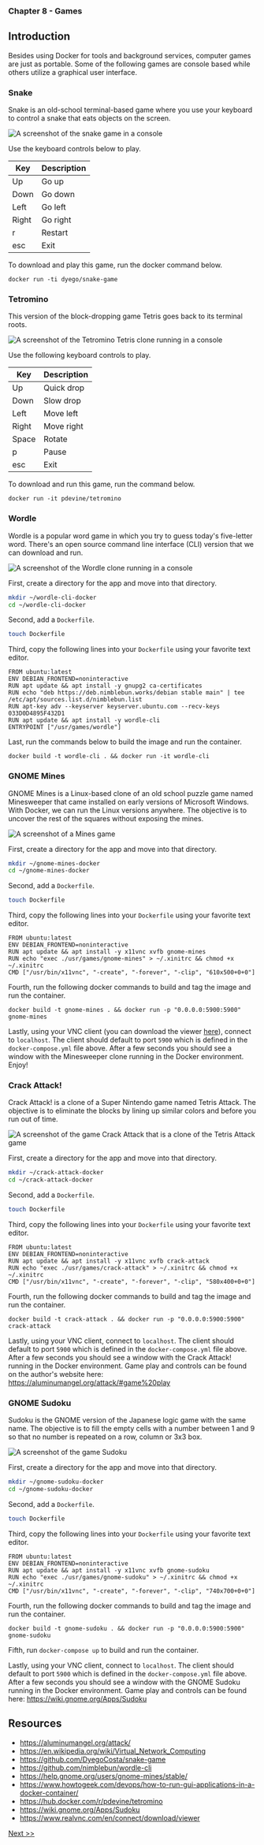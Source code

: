 ### Chapter 8 - Games

## Introduction

Besides using Docker for tools and background services, computer games are just as portable. Some of the following games are console based while others utilize a graphical user interface.

### Snake

Snake is an old-school terminal-based game where you use your keyboard to control a snake that eats objects on the screen.

![A screenshot of the snake game in a console](images/snake-game.png "Snake Game")

Use the keyboard controls below to play.

|Key|Description|
|---|---|
|Up|Go up|
|Down|Go down|
|Left|Go left|
|Right|Go right|
|r|Restart|
|esc|Exit|

To download and play this game, run the docker command below.

```
docker run -ti dyego/snake-game
```

### Tetromino

This version of the block-dropping game Tetris goes back to its terminal roots.

![A screenshot of the Tetromino Tetris clone running in a console](images/tetromino.png "Tetromino Game")

Use the following keyboard controls to play.

|Key|Description|
|---|---|
|Up|Quick drop|
|Down|Slow drop|
|Left|Move left|
|Right|Move right|
|Space|Rotate|
|p|Pause|
|esc|Exit|

To download and run this game, run the command below.

```
docker run -it pdevine/tetromino
```

### Wordle

Wordle is a popular word game in which you try to guess today's five-letter word. There's an open source command line interface (CLI) version that we can download and run.

![A screenshot of the Wordle clone running in a console](images/wordle-console.png "Wordle Game")

First, create a directory for the app and move into that directory.

```bash
mkdir ~/wordle-cli-docker
cd ~/wordle-cli-docker
```

Second, add a `Dockerfile`.

```bash
touch Dockerfile
```

Third, copy the following lines into your `Dockerfile` using your favorite text editor.

```
FROM ubuntu:latest
ENV DEBIAN_FRONTEND=noninteractive
RUN apt update && apt install -y gnupg2 ca-certificates
RUN echo "deb https://deb.nimblebun.works/debian stable main" | tee /etc/apt/sources.list.d/nimblebun.list
RUN apt-key adv --keyserver keyserver.ubuntu.com --recv-keys 033D0D4895F432D1
RUN apt update && apt install -y wordle-cli
ENTRYPOINT ["/usr/games/wordle"]
```

Last, run the commands below to build the image and run the container.

```
docker build -t wordle-cli . && docker run -it wordle-cli
```

### GNOME Mines

GNOME Mines is a Linux-based clone of an old school puzzle game named Minesweeper that came installed on early versions of Microsoft Windows. With Docker, we can run the Linux versions anywhere. The objective is to uncover the rest of the squares without exposing the mines.

![A screenshot of a Mines game](images/gnome-mines.png "GNOME Mines Game")

First, create a directory for the app and move into that directory.

```bash
mkdir ~/gnome-mines-docker
cd ~/gnome-mines-docker
```

Second, add a `Dockerfile`.

```bash
touch Dockerfile
```

Third, copy the following lines into your `Dockerfile` using your favorite text editor.

```
FROM ubuntu:latest
ENV DEBIAN_FRONTEND=noninteractive
RUN apt update && apt install -y x11vnc xvfb gnome-mines
RUN echo "exec ./usr/games/gnome-mines" > ~/.xinitrc && chmod +x ~/.xinitrc
CMD ["/usr/bin/x11vnc", "-create", "-forever", "-clip", "610x500+0+0"]
```

Fourth, run the following docker commands to build and tag the image and run the container.

```
docker build -t gnome-mines . && docker run -p "0.0.0.0:5900:5900" gnome-mines
```

Lastly, using your VNC client (you can download the viewer [here](https://www.realvnc.com/en/connect/download/viewer)), connect to `localhost`. The client should default to port `5900` which is defined in the `docker-compose.yml` file above. After a few seconds you should see a window with the Minesweeper clone running in the Docker environment. Enjoy!

### Crack Attack!

Crack Attack! is a clone of a Super Nintendo game named Tetris Attack. The objective is to eliminate the blocks by lining up similar colors and before you run out of time.

![A screenshot of the game Crack Attack that is a clone of the Tetris Attack game](images/crack-attack.png "Crack Attack")

First, create a directory for the app and move into that directory.

```bash
mkdir ~/crack-attack-docker
cd ~/crack-attack-docker
```

Second, add a `Dockerfile`.

```bash
touch Dockerfile
```

Third, copy the following lines into your `Dockerfile` using your favorite text editor.

```
FROM ubuntu:latest
ENV DEBIAN_FRONTEND=noninteractive
RUN apt update && apt install -y x11vnc xvfb crack-attack
RUN echo "exec ./usr/games/crack-attack" > ~/.xinitrc && chmod +x ~/.xinitrc
CMD ["/usr/bin/x11vnc", "-create", "-forever", "-clip", "580x400+0+0"]
```

Fourth, run the following docker commands to build and tag the image and run the container.

```
docker build -t crack-attack . && docker run -p "0.0.0.0:5900:5900" crack-attack
```

Lastly, using your VNC client, connect to `localhost`. The client should default to port `5900` which is defined in the `docker-compose.yml` file above. After a few seconds you should see a window with the Crack Attack! running in the Docker environment. Game play and controls can be found on the author's website here: https://aluminumangel.org/attack/#game%20play

### GNOME Sudoku

Sudoku is the GNOME version of the Japanese logic game with the same name. The objective is to fill the empty cells with a number between 1 and 9 so that no number is repeated on a row, column or 3x3 box.

![A screenshot of the game Sudoku](images/gnome-sudoku.png "GNOME Sudoku")

First, create a directory for the app and move into that directory.

```bash
mkdir ~/gnome-sudoku-docker
cd ~/gnome-sudoku-docker
```

Second, add a `Dockerfile`.

```bash
touch Dockerfile
```

Third, copy the following lines into your `Dockerfile` using your favorite text editor.

```
FROM ubuntu:latest
ENV DEBIAN_FRONTEND=noninteractive
RUN apt update && apt install -y x11vnc xvfb gnome-sudoku
RUN echo "exec ./usr/games/gnome-sudoku" > ~/.xinitrc && chmod +x ~/.xinitrc
CMD ["/usr/bin/x11vnc", "-create", "-forever", "-clip", "740x700+0+0"]
```

Fourth, run the following docker commands to build and tag the image and run the container.

```
docker build -t gnome-sudoku . && docker run -p "0.0.0.0:5900:5900" gnome-sudoku
```

Fifth, run `docker-compose up` to build and run the container.

Lastly, using your VNC client, connect to `localhost`. The client should default to port `5900` which is defined in the `docker-compose.yml` file above. After a few seconds you should see a window with the GNOME Sudoku running in the Docker environment. Game play and controls can be found here: https://wiki.gnome.org/Apps/Sudoku

## Resources

* https://aluminumangel.org/attack/
* https://en.wikipedia.org/wiki/Virtual_Network_Computing
* https://github.com/DyegoCosta/snake-game
* https://github.com/nimblebun/wordle-cli
* https://help.gnome.org/users/gnome-mines/stable/
* https://www.howtogeek.com/devops/how-to-run-gui-applications-in-a-docker-container/
* https://hub.docker.com/r/pdevine/tetromino
* https://wiki.gnome.org/Apps/Sudoku
* https://www.realvnc.com/en/connect/download/viewer

[Next >>](090-chapter-09.md)
